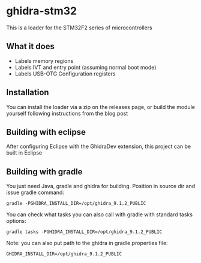 # ghidra-stm32

This is a loader for the STM32F2 series of microcontrollers

## What it does
* Labels memory regions
* Labels IVT and entry point (assuming normal boot mode)
* Labels USB-OTG Configuration registers

## Installation
You can install the loader via a zip on the releases page, or build the module yourself following instructions from the blog post

## Building with eclipse
After configuring Eclipse with the GhidraDev extension, this project can be built in Eclipse

## Building with gradle

You just need Java, gradle and ghidra for building. Position in source dir and issue gradle command:

```
gradle -PGHIDRA_INSTALL_DIR=/opt/ghidra_9.1.2_PUBLIC
```

You can check what tasks you can also call with gradle with standard tasks options:

```
gradle tasks -PGHIDRA_INSTALL_DIR=/opt/ghidra_9.1.2_PUBLIC
```

Note: you can also put path to the ghidra in gradle.properties file:
```
GHIDRA_INSTALL_DIR=/opt/ghidra_9.1.2_PUBLIC
```

